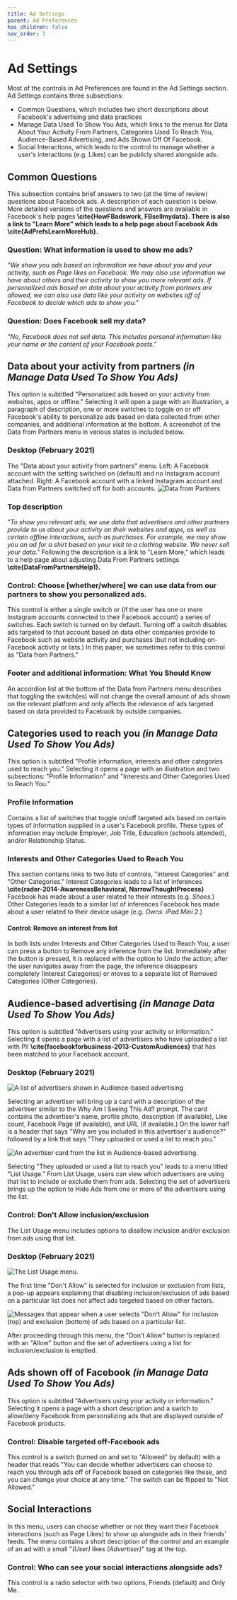 ```yaml
---
title: Ad Settings
parent: Ad Preferences
has_children: false
nav_order: 3
---
```


# Ad Settings
Most of the controls in Ad Preferences are found in the Ad Settings section. Ad Settings contains three subsections:

* Common Questions, which includes two short descriptions about Facebook's advertising and data practices
* Manage Data Used To Show You Ads, which links to the menus for Data About Your Activity From Partners, Categories Used To Reach You, Audience-Based Advertising, and Ads Shown Off Of Facebook.
* Social Interactions, which leads to the control to manage whether a user's interactions (e.g. Likes) can be publicly shared alongside ads.

## Common Questions
This subsection contains brief answers to two (at the time of review) questions about Facebook ads. A description of each question is below. More detailed versions of the questions and answers are available in Facebook's help pages **\cite{HowFBadswork, FBsellmydata}. There is also a link to "Learn More" which leads to a help page about Facebook Ads \cite{AdPrefsLearnMoreHub}.**

### Question: What information is used to show me ads?
_"We show you ads based on information we have about you and your activity, such as Page likes on Facebook. We may also use information we have about others and their activity to show you more relevant ads. If personalized ads based on data about your activity from partners are allowed, we can also use data like your activity on websites off of Facebook to decide which ads to show you."_

### Question: Does Facebook sell my data?
_"No, Facebook does not sell data. This includes personal information like your name or the content of your Facebook posts."_

## Data about your activity from partners _(in Manage Data Used To Show You Ads)_  
This option is subtitled "Personalized ads based on your activity from websites, apps or offline." Selecting it will open a page with an illustration, a paragraph of description, one or more switches to toggle on or off Facebook's ability to personalize ads based on data collected from other companies, and additional information at the bottom. A screenshot of the Data from Partners menu in various states is included below.

### Desktop (February 2021)
The "Data about your activity from partners" menu. Left: A Facebook account with the setting switched on (default) and no Instagram account attached. Right: A Facebook account with a linked Instagram account and Data from Partners switched off for both accounts.
![Data from Partners](adprefs/dfp_2.png)

### Top description
_"To show you relevant ads, we use data that advertisers and other partners provide to us about your activity on their websites and apps, as well as certain offline interactions, such as purchases. For example, we may show you an ad for a shirt based on your visit to a clothing website. We never sell your data."_ Following the description is a link to "Learn More," which leads to a help page about adjusting Data From Partners settings **\cite{DataFromPartnersHelp1}.**

### Control: Choose [whether/where] we can use data from our partners to show you personalized ads.
This control is either a single switch or (if the user has one or more Instagram accounts connected to their Facebook account) a series of switches. Each switch is turned on by default. Turning off a switch disables ads targeted to that account based on data other companies provide to Facebook such as website activity and purchases (but not including on-Facebook activity or lists.) In this paper, we sometimes refer to this control as "Data from Partners."

### Footer and additional information: What You Should Know
An accordion list at the bottom of the Data from Partners menu describes that toggling the switch(es) will not change the overall amount of ads shown on the relevant platform and only affects the relevance of ads targeted based on data provided to Facebook by outside companies.

## Categories used to reach you _(in Manage Data Used To Show You Ads)_
This option is subtitled "Profile information, interests and other categories used to reach you." Selecting it opens a page with an illustration and two subsections: "Profile Information" and "Interests and Other Categories Used to Reach You."

### Profile Information
Contains a list of switches that toggle on/off targeted ads based on certain types of information supplied in a user's Facebook profile. These types of information may include Employer, Job Title, Education (schools attended), and/or Relationship Status.

### Interests and Other Categories Used to Reach You
This section contains links to two lists of controls, "Interest Categories" and "Other Categories." Interest Categories leads to a list of inferences **\cite{rader-2014-AwarenessBehavioral, NarrowThoughtProcess}** Facebook has made about a user related to their interests (e.g. _Shoes._) Other Categories leads to a similar list of inferences Facebook has made about a user related to their device usage (e.g. _Owns: iPad Mini 2._)

#### Control: Remove an interest from list
In both lists under Interests and Other Categories Used to Reach You, a user can press a button to Remove any inference from the list. Immediately after the button is pressed, it is replaced with the option to Undo the action; after the user navigates away from the page, the inference disappears completely (Interest Categories) or moves to a separate list of Removed Categories (Other Categories).

## Audience-based advertising _(in Manage Data Used To Show You Ads)_ 
This option is subtitled "Advertisers using your activity or information." Selecting it opens a page with a list of advertisers who have uploaded a list with PII **\cite{facebookforbusiness-2013-CustomAudiences}** that has been matched to your Facebook account.

### Desktop (February 2021)
![A list of advertisers shown in Audience-based advertising](adprefs/audiences_1.png)
 
Selecting an advertiser will bring up a card with a description of the advertiser similar to the Why Am I Seeing This Ad? prompt. The card contains the advertiser's name, profile photo, description (if available), Like count, Facebook Page (if available), and URL (if available.) On the lower half is a header that says "Why are you included in this advertiser's audience?" followed by a link that says "They uploaded or used a list to reach you."

![An advertiser card from the list in Audience-based advertising.](adprefs/audiences_card_1.png)
 
Selecting "They uploaded or used a list to reach you" leads to a menu titled "List Usage." From List Usage, users can view which advertisers are using that list to include or exclude them from ads. Selecting the set of advertisers brings up the option to Hide Ads from one or more of the advertisers using the list.

### Control: Don't Allow inclusion/exclusion
The List Usage menu includes options to disallow inclusion and/or exclusion from ads using that list.

### Desktop (February 2021)

![The List Usage menu.](adprefs/audiences_card_2.png)
 
The first time "Don't Allow" is selected for inclusion or exclusion from lists, a pop-up appears explaining that disabling inclusion/exclusion of ads based on a particular list does not affect ads targeted based on other factors.

![Messages that appear when a user selects "Don't Allow" for inclusion (top) and exclusion (bottom) of ads based on a particular list.](adprefs/inclusion_exclusion_warning.png)
 
After proceeding through this menu, the "Don't Allow" button is replaced with an "Allow" button and the set of advertisers using a list for inclusion/exclusion is emptied.

## Ads shown off of Facebook *(in Manage Data Used To Show You Ads)* 
This option is subtitled "Advertisers using your activity or information." Selecting it opens a page with a short description and a switch to allow/deny Facebook from personalizing ads that are displayed outside of Facebook products.

### Control: Disable targeted off-Facebook ads
This control is a switch (turned on and set to "Allowed" by default) with a header that reads "You can decide whether advertisers can choose to reach you through ads off of Facebook based on categories like these, and you can change your choice at any time." The switch can be flipped to "Not Allowed."

## Social Interactions
In this menu, users can choose whether or not they want their Facebook interactions (such as Page Likes) to show up alongside ads in their friends' feeds. The menu contains a short description of the control and an example of an ad with a small "_(User)_ likes _(Advertiser)_" tag at the top.

### Control: Who can see your social interactions alongside ads?
This control is a radio selector with two options, Friends (default) and Only Me. 
